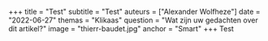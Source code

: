 +++
title = "Test"
subtitle = "Test"
auteurs = ["Alexander Wolfheze"]
date = "2022-06-27"
themas = "Klikaas"
question = "Wat zijn uw gedachten over dit artikel?"
image = "thierr-baudet.jpg"
anchor = "Smart"
+++
Test